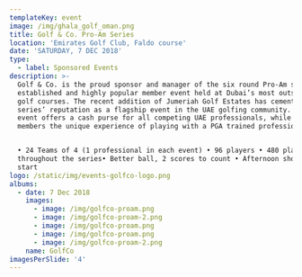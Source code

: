 ```yaml
---
templateKey: event
image: /img/ghala_golf_oman.png
title: Golf & Co. Pro-Am Series
location: 'Emirates Golf Club, Faldo course'
date: 'SATURDAY, 7 DEC 2018'
type:
  - label: Sponsored Events
description: >-
  Golf & Co. is the proud sponsor and manager of the six round Pro-Am series, an
  established and highly popular member event held at Dubai’s most outstanding
  golf courses. The recent addition of Jumeriah Golf Estates has cemented the
  series’ reputation as a flagship event in the UAE golfing community. Each
  event offers a cash purse for all competing UAE professionals, while giving
  members the unique experience of playing with a PGA trained professional.


  • 24 Teams of 4 (1 professional in each event) • 96 players • 480 players
  throughout the series• Better ball, 2 scores to count • Afternoon shotgun
  start
logo: /static/img/events-golfco-logo.png
albums:
  - date: 7 Dec 2018
    images:
      - image: /img/golfco-proam.png
      - image: /img/golfco-proam-2.png
      - image: /img/golfco-proam.png
      - image: /img/golfco-proam.png
      - image: /img/golfco-proam-2.png
    name: GolfCo
imagesPerSlide: '4'
---
```


